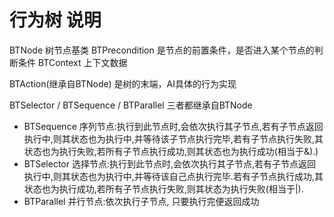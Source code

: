 # 行为树 说明
BTNode 树节点基类
    BTPrecondition 是节点的前置条件，是否进入某个节点的判断条件
    BTContext 上下文数据

BTAction(继承自BTNode) 是树的末端，AI具体的行为实现

BTSelector / BTSequence / BTParallel 三者都继承自BTNode
- BTSequence 序列节点:执行到此节点时,会依次执行其子节点,若有子节点返回执行中,则其状态也为执行中,并等待该子节点执行完毕,若有子节点执行失败,其状态也为执行失败,若所有子节点执行成功,则其状态也为执行成功(相当于&).)
- BTSelector 选择节点:执行到此节点时,会依次执行其子节点,若有子节点返回执行中,则其状态也为执行中,并等待该自己点执行完毕.若有子节点执行成功,其状态也为执行成功,若所有子节点执行失败,则其状态为执行失败(相当于|).
- BTParallel 并行节点:依次执行子节点, 只要执行完便返回成功